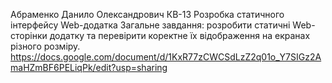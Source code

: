 Абраменко Данило Олександрович 
КВ-13 
Розробка статичного інтерфейсу Web-додатка
Загальне завдання: розробити статичні Web-сторінки додатку та перевірити коректне їх відображення на екранах різного розміру.
https://docs.google.com/document/d/1KxR77zCWCSdLzZ2q01o_Y7SIGz2AmaHZmBF6PELiqPk/edit?usp=sharing
